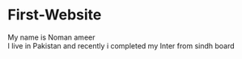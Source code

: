 # First-Website
My name is Noman ameer
<br>
I live in Pakistan and recently i completed my Inter from sindh board
